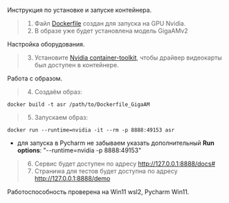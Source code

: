 Инструкция по установке и запуске контейнера.
> 1. Файл [Dockerfile](Dockerfile_GigaAM) создан для запуска на GPU Nvidia.
> 2. В образе уже будет установлена модель GigaAMv2

Настройка оборудования.
> 3. Установите [Nvidia container-toolkit](https://docs.nvidia.com/datacenter/cloud-native/container-toolkit/latest/install-guide.html), 
чтобы драйвер видеокарты был доступен в контейнере. 

Работа с образом.

> 4. Создаём образ:
```commandline
docker build -t asr /path/to/Dockerfile_GigaAM
```

> 5. Запускаем образ:
```commandline
docker run --runtime=nvidia -it --rm -p 8888:49153 asr
```
- для запуска в Pycharm не забываем указать дополнительный **Run options**:  "--runtime=nvidia -p 8888:49153"

> 6. Сервис будет доступен по адресу http://127.0.0.1:8888/docs#
> 7. Страниwа для тестов будет доступна по адресу http://127.0.0.1:8888/demo

Работоспособность проверена на Win11 wsl2, Pycharm Win11. 
